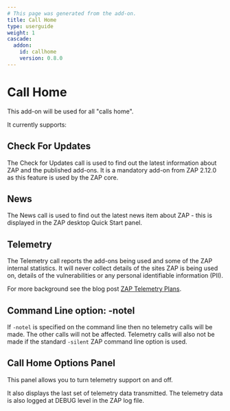 ```yaml
---
# This page was generated from the add-on.
title: Call Home
type: userguide
weight: 1
cascade:
  addon:
    id: callhome
    version: 0.8.0
---
```


# Call Home

This add-on will be used for all "calls home".

It currently supports:

## Check For Updates

The Check for Updates call is used to find out the latest information about ZAP and the published add-ons. It is a mandatory add-on from ZAP 2.12.0 as this feature is used by the ZAP core.

## News

The News call is used to find out the latest news item about ZAP - this is displayed in the ZAP desktop Quick Start panel.

## Telemetry

The Telemetry call reports the add-ons being used and some of the ZAP internal statistics. It will never collect details of the sites ZAP is being used on, details of the vulnerabilities or any personal identifiable information (PII).

For more background see the blog post [ZAP Telemetry Plans](/blog/2021-10-25-zap-telemetry-plans/).

## Command Line option: -notel

If `-notel` is specified on the command line then no telemetry calls will be made. The other calls will not be affected. Telemetry calls will also not be made if the standard `-silent` ZAP command line option is used.

## Call Home Options Panel

This panel allows you to turn telemetry support on and off.

It also displays the last set of telemetry data transmitted.
The telemetry data is also logged at DEBUG level in the ZAP log file.
